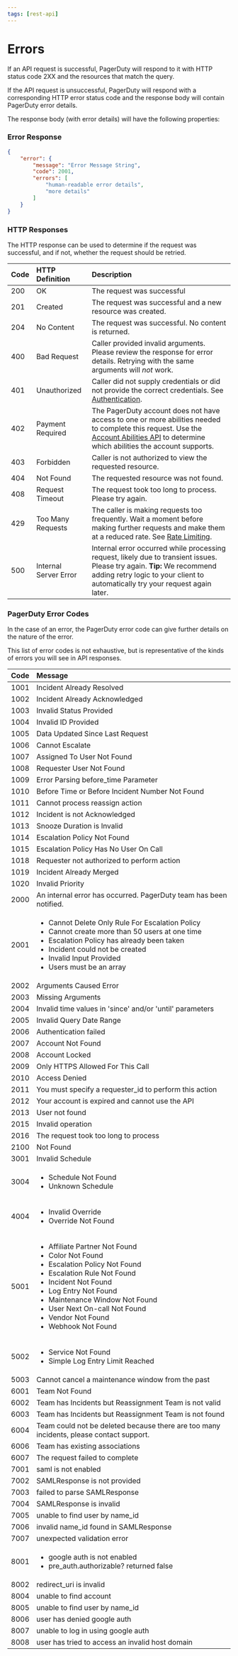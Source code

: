 ```yaml
---
tags: [rest-api]
---
```


# Errors

If an API request is successful, PagerDuty will respond to it with HTTP status code 2XX and the resources that match the query.

If the API request is unsuccessful, PagerDuty will respond with a corresponding HTTP error status code and the response body will contain PagerDuty error details.

The response body (with error details) will have the following properties:

### Error Response

```json
{
    "error": {
        "message": "Error Message String",
        "code": 2001,
        "errors": [
            "human-readable error details",
            "more details"
        ]
    }
}
```

### HTTP Responses

The HTTP response can be used to determine if the request was successful, and if not, whether the request should be retried.

| Code | HTTP Definition | Description |
|:--------------|:------------------|:------|
| 200 | OK | The request was successful |
| 201 | Created | The request was successful and a new resource was created. |
| 204 | No Content | The request was successful. No content is returned. |
| 400 | Bad Request | Caller provided invalid arguments. Please review the response for error details. Retrying with the same arguments will *not* work. |
| 401 | Unauthorized | Caller did not supply credentials or did not provide the correct credentials. See [Authentication](../../docs/REST-API/02-Authentication.md). |
| 402 | Payment Required | The PagerDuty account does not have access to one or more abilities needed to complete this request. Use the [Account Abilities API](https://api-reference.pagerduty.com/#!/Abilities/get_abilities) to determine which abilities the account supports. |
| 403 | Forbidden | Caller is not authorized to view the requested resource. |
| 404 | Not Found | The requested resource was not found. |
| 408 | Request Timeout | The request took too long to process. Please try again. |
| 429 | Too Many Requests | The caller is making requests too frequently. Wait a moment before making further requests and make them at a reduced rate. See [Rate Limiting](../../docs/REST-API/04-Rate-Limiting.md). |
| 500 | Internal Server Error | Internal error occurred while processing request, likely due to transient issues. Please try again. **Tip:** We recommend adding retry logic to your client to automatically try your request again later. |

### PagerDuty Error Codes

In the case of an error, the PagerDuty error code can give further details on the nature of the error.

This list of error codes is not exhaustive, but is representative of the kinds of errors you will see in API responses.

| Code | Message |
|:-----|:--------|
| 1001 | Incident Already Resolved |
| 1002 | Incident Already Acknowledged |
| 1003 | Invalid Status Provided |
| 1004 | Invalid ID Provided |
| 1005 | Data Updated Since Last Request |
| 1006 | Cannot Escalate |
| 1007 | Assigned To User Not Found |
| 1008 | Requester User Not Found |
| 1009 | Error Parsing before_time Parameter |
| 1010 | Before Time or Before Incident Number Not Found |
| 1011 | Cannot process reassign action |
| 1012 | Incident is not Acknowledged |
| 1013 | Snooze Duration is Invalid |
| 1014 | Escalation Policy Not Found |
| 1015 | Escalation Policy Has No User On Call |
| 1018 | Requester not authorized to perform action |
| 1019 | Incident Already Merged |
| 1020 | Invalid Priority |
| 2000 | An internal error has occurred. PagerDuty team has been notified. |
| 2001 | <ul><li>Cannot Delete Only Rule For Escalation Policy</li><li>Cannot create more than 50 users at one time</li><li>Escalation Policy has already been taken</li><li>Incident could not be created</li><li>Invalid Input Provided</li><li>Users must be an array</li></ul> |
| 2002 | Arguments Caused Error |
| 2003 | Missing Arguments |
| 2004 | Invalid time values in 'since' and/or 'until' parameters |
| 2005 | Invalid Query Date Range |
| 2006 | Authentication failed |
| 2007 | Account Not Found |
| 2008 | Account Locked |
| 2009 | Only HTTPS Allowed For This Call |
| 2010 | Access Denied |
| 2011 | You must specify a requester_id to perform this action |
| 2012 | Your account is expired and cannot use the API |
| 2013 | User not found |
| 2015 | Invalid operation |
| 2016 | The request took too long to process |
| 2100 | Not Found |
| 3001 | Invalid Schedule |
| 3004 | <ul><li>Schedule Not Found</li><li>Unknown Schedule</li></ul> |
| 4004 | <ul><li>Invalid Override</li><li>Override Not Found</li></ul> |
| 5001 | <ul><li>Affiliate Partner Not Found</li><li>Color Not Found</li><li> Escalation Policy Not Found</li><li>Escalation Rule Not Found</li><li>Incident Not Found</li><li>Log Entry Not Found</li><li>Maintenance Window Not Found</li><li>User Next On-call Not Found</li><li>Vendor Not Found</li><li>Webhook Not Found</li></ul> |
| 5002 | <ul><li>Service Not Found</li><li>Simple Log Entry Limit Reached</li></ul> |
| 5003 | Cannot cancel a maintenance window from the past |
| 6001 | Team Not Found |
| 6002 | Team has Incidents but Reassignment Team is not valid |
| 6003 | Team has Incidents but Reassignment Team is not found |
| 6004 | Team could not be deleted because there are too many incidents, please contact support. |
| 6006 | Team has existing associations |
| 6007 | The request failed to complete |
| 7001 | saml is not enabled |
| 7002 | SAMLResponse is not provided |
| 7003 | failed to parse SAMLResponse |
| 7004 | SAMLResponse is invalid |
| 7005 | unable to find user by name_id |
| 7006 | invalid name_id found in SAMLResponse |
| 7007 | unexpected validation error |
| 8001 | <ul><li>google auth is not enabled</li><li>pre_auth.authorizable? returned false</li></ul> |
| 8002 | redirect_uri is invalid |
| 8004 | unable to find account |
| 8005 | unable to find user by name_id |
| 8006 | user has denied google auth |
| 8007 | unable to log in using google auth |
| 8008 | user has tried to access an invalid host domain |


